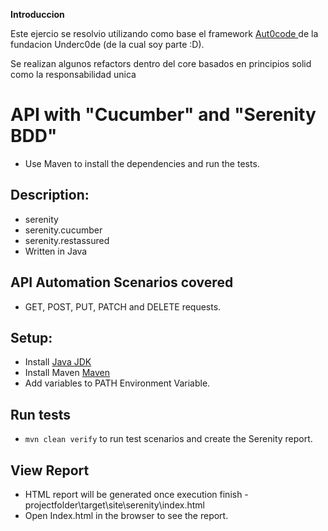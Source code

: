 **Introduccion**

Este ejercio se resolvio utilizando como base el framework  [Aut0code ](https://github.com/underc0delabs/Autoc0de-API) de la fundacion Underc0de (de la cual soy parte :D).

Se realizan algunos refactors dentro del core basados en principios solid como la responsabilidad unica



# API with "Cucumber" and "Serenity BDD"
* Use Maven to install the dependencies and run the tests.

## Description:
* serenity
* serenity.cucumber
* serenity.restassured
* Written in Java

## API Automation Scenarios covered
* GET, POST, PUT, PATCH and DELETE requests. 
 
## Setup:
* Install [Java JDK](https://www.oracle.com/java/technologies/javase/javase-jdk8-downloads.html)
* Install Maven [Maven](https://maven.apache.org/)
* Add variables to PATH Environment Variable.


## Run tests
* `mvn clean verify` to run test scenarios and create the Serenity report.

## View Report
* HTML report will be generated once execution finish -projectfolder\target\site\serenity\index.html
* Open Index.html in the browser to see the report.


